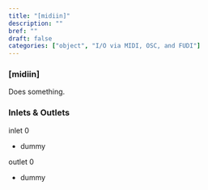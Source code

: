 ```yaml
---
title: "[midiin]"
description: ""
bref: ""
draft: false
categories: ["object", "I/O via MIDI, OSC, and FUDI"]
---
```


### [midiin]

Does something.

### Inlets & Outlets

inlet 0

 - dummy

outlet 0

 - dummy
 
